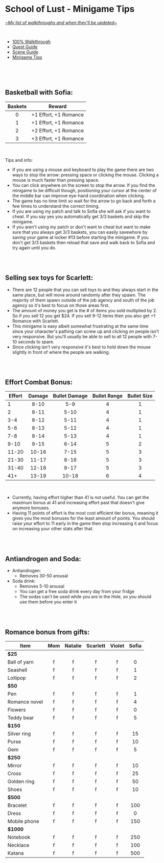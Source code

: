 # School of Lust - Minigame Tips
[*\~My list of walkthroughs and when they'll be updated\~*](https://www.patreon.com/maimlain)

<br>

- [100% Walkthrough](https://github.com/maim-lain/schooloflust/blob/master/walkthrough.md)  
- [Quest Guide](https://github.com/maim-lain/schooloflust/blob/master/quests.md)  
- [Scene Guide](https://github.com/maim-lain/schooloflust/blob/master/scenes.md)  
- [Minigame Tips](https://github.com/maim-lain/schooloflust/blob/master/minigames.md)  

<br>
<br>
<br>

## Basketball with Sofia:
Baskets | Reward
:---: | ---
0  | +1 Effort, +1 Romance
1  | +1 Effort, +1 Romance
2  | +2 Effort, +1 Romance
3  | +3 Effort, +1 Romance

<br>

Tips and info:
- If you are using a mouse and keyboard to play the game there are two ways to stop the arrow: pressing space or clicking the mouse. Clicking a mouse is much faster than pressing space.
- You can click anywhere on the screen to stop the arrow. If you find the minigame to be difficult though, positioning your cursor at the center of the middle bar can improve eye-hand coordination when clicking.
- The game has no time limit so wait for the arrow to go back and forth a few times to understand the correct timing.
- If you are using my patch and talk to Sofia she will ask if you want to cheat. If you say yes you automatically get 3/3 baskets and skip the minigame.
- If you aren't using my patch or don't want to cheat but want to make sure that you always get 3/3 baskets, you can easily savewhore by saving your game at locker #13 before starting the minigame. If you don't get 3/3 baskets then reload that save and walk back to Sofia and try again until you do.

<br>
<br>

## Selling sex toys for Scarlett:
- There are 12 people that you can sell toys to and they always start in the same place, but will move around randomly after they spawn. The majority of them spawn outside of the job agency and south of the job agency so it's best to focus on those areas first.
- The amount of money you get is the # of items you sold multiplied by 2. So if you sell 12 you get $24. If you sell 9-12 items then you also get +1 Romance with Scarlett.
- This minigame is easy albeit somewhat frustrating at the same time since your character's pathing can screw up and clicking on people isn't very responsive. But you'll usually be able to sell to all 12 people with 7-10 seconds to spare.
- Since clicking isn't very responsive it's best to hold down the mouse slightly in front of where the people are walking.

<br>
<br>

## Effort Combat Bonus:
Effort | Damage | Bullet Damage | Bullet Range | Bullet Size
--- | :---: | :---: | :---: | :---:
1 | 8-10 | 5-9 | 4 | 1
2 | 8-11 | 5-10 | 4 | 1
3-4 | 8-12 | 5-11 | 4 | 1
5-6 | 8-13 | 5-12 | 4 | 1
7-8 | 8-14 | 5-13 | 4 | 1
9-10 | 9-15 | 6-14 | 5 | 2
11-20 | 10-16 | 7-15 | 5 | 3
21-30 | 11-17 | 8-16 | 5 | 3
31-40 | 12-18 | 9-17 | 5 | 3
41+ | 13-19 | 10-18 | 6 | 4

<br>

- Currently, having effort higher than 41 is not useful. You can get the maximum bonus at 41 and increasing effort past that doesn't give anymore bonuses.
- Having 11 points of effort is the most cost efficient tier bonus, meaning it gives you the most bonuses for the least amount of points. You should raise your effort to 11 early in the game then stop increasing it and focus on increasing your other stats after that.

<br>
<br>

## Antiandrogen and Soda:
- Antiandrogen:
  - Removes 30-50 arousal
- Soda drink:
  - Removes 5-10 arousal
  - You can get a free soda drink every day from your fridge
  - The sodas can't be used while you are in the Hole, so you should use them before you enter it

<br>
<br>

## Romance bonus from gifts:
Item | Mom | Natalie | Scarlett | Violet | Sofia
--- | :---: | :---: | :---: | :---: | :---:
**$25** | &nbsp; | &nbsp; | &nbsp; | &nbsp; | &nbsp;
Ball of yarn | f | f | f | f | 0
Seashell | f | f | f | f | 1
Lollipop | f | f | f | f | 2
**$50** | &nbsp; | &nbsp; | &nbsp; | &nbsp; | &nbsp;
Pen | f | f | f | f | 1
Romance novel | f | f | f | f | 4
Flowers | f | f | f | f | 0
Teddy bear | f | f | f | f | 5
**$150** | &nbsp; | &nbsp; | &nbsp; | &nbsp; | &nbsp;
Silver ring | f | f | f | f | 15
Purse | f | f | f | f | 10
Gem | f | f | f | f | 5
**$250** | &nbsp; | &nbsp; | &nbsp; | &nbsp; | &nbsp;
Mirror | f | f | f | f | 10
Cross | f | f | f | f | 25
Golden ring | f | f | f | f | 50
Shoes | f | f | f | f | 10
**$500** | &nbsp; | &nbsp; | &nbsp; | &nbsp; | &nbsp;
Bracelet | f | f | f | f | 100
Dress | f | f | f | f | 0
Mobile phone | f | f | f | f | 150
**$1000** | &nbsp; | &nbsp; | &nbsp; | &nbsp; | &nbsp;
Notebook | f | f | f | f | 250
Necklace | f | f | f | f | 100
Katana | f | f | f | f | 500

